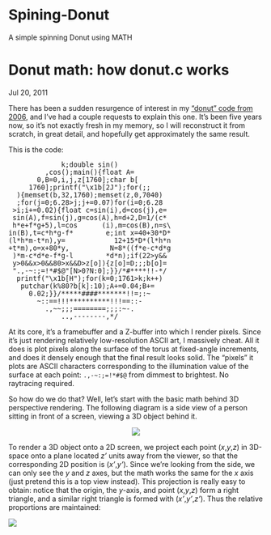 # Spining-Donut
A simple spinning Donut using MATH

<div class="post p2 p-responsive wrap" role="main">
      <div class="measure">
        <div class="post-header mb2">
  <h1>Donut math: how donut.c works</h1>
  <span class="post-meta">Jul 20, 2011</span><br>
  
</div>

<article class="post-content">
  <p>There has been a sudden resurgence of interest in my <a href="/2006/09/15/obfuscated-c-donut.html">“donut” code from 2006</a>, and I’ve
had a couple requests to explain this one.  It’s been five years now, so it’s
not exactly fresh in my memory, so I will reconstruct it from scratch, in great
detail, and hopefully get approximately the same result.</p>

<p>This is the code:</p>
<pre style="font-size: 10pt;">             k;double sin()
         ,cos();main(){float A=
       0,B=0,i,j,z[1760];char b[
     1760];printf("\x1b[2J");for(;;
  ){memset(b,32,1760);memset(z,0,7040)
  ;for(j=0;6.28&gt;j;j+=0.07)for(i=0;6.28
 &gt;i;i+=0.02){float c=sin(i),d=cos(j),e=
 sin(A),f=sin(j),g=cos(A),h=d+2,D=1/(c*
 h*e+f*g+5),l=cos      (i),m=cos(B),n=s\
in(B),t=c*h*g-f*        e;int x=40+30*D*
(l*h*m-t*n),y=            12+15*D*(l*h*n
+t*m),o=x+80*y,          N=8*((f*e-c*d*g
 )*m-c*d*e-f*g-l        *d*n);if(22&gt;y&amp;&amp;
 y&gt;0&amp;&amp;x&gt;0&amp;&amp;80&gt;x&amp;&amp;D&gt;z[o]){z[o]=D;;;b[o]=
 ".,-~:;=!*#$@"[N&gt;0?N:0];}}/*#****!!-*/
  printf("\x1b[H");for(k=0;1761&gt;k;k++)
   putchar(k%80?b[k]:10);A+=0.04;B+=
     0.02;}}/*****####*******!!=;:~
       ~::==!!!**********!!!==::-
         .,~~;;;========;;;:~-.
             ..,--------,*/
</pre>

<p>At its core, it’s a framebuffer and a Z-buffer into which I render pixels.
Since it’s just rendering relatively low-resolution ASCII art, I massively
cheat.  All it does is plot pixels along the surface of the torus at
fixed-angle increments, and does it densely enough that the final result looks
solid.  The “pixels” it plots are ASCII characters corresponding to the
illumination value of the surface at each point: <code class="highlighter-rouge">.,-~:;=!*#$@</code> from dimmest to
brightest.  No raytracing required.</p>

<p>So how do we do that?  Well, let’s start with the basic math behind 3D
perspective rendering.  The following diagram is a side view of a person
sitting in front of a screen, viewing a 3D object behind it.</p>

<center><img src="https://www.a1k0n.net/img/perspective.png"></center>

<p>To render a 3D object onto a 2D screen, we project each point (<em>x</em>,<em>y</em>,<em>z</em>) in
3D-space onto a plane located <em>z’</em> units away from the viewer, so that the
corresponding 2D position is (<em>x’</em>,<em>y’</em>).  Since we’re looking from the side,
we can only see the <em>y</em> and <em>z</em> axes, but the math works the same for the <em>x</em>
axis (just pretend this is a top view instead).  This projection is really easy
to obtain: notice that the origin, the <em>y</em>-axis, and point (<em>x</em>,<em>y</em>,<em>z</em>) form a
right triangle, and a similar right triangle is formed with (<em>x’</em>,<em>y’</em>,<em>z’</em>).
Thus the relative proportions are maintained:</p>

<img src="https://i.imgur.com/C8pPwyr.png">
